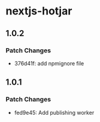 # nextjs-hotjar

## 1.0.2

### Patch Changes

- 376d41f: add npmignore file

## 1.0.1

### Patch Changes

- fed9e45: Add publishing worker
